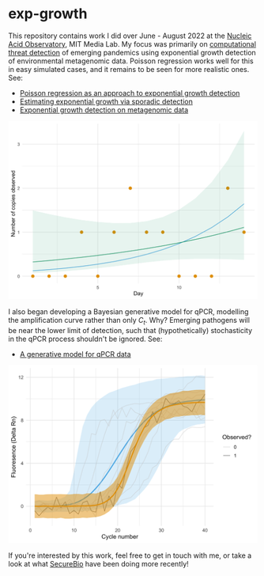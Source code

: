 # exp-growth

This repository contains work I did over June - August 2022 at the [Nucleic Acid Observatory](https://www.naobservatory.org/), MIT Media Lab.
My focus was primarily on [computational threat detection](https://naobservatory.org/computational-threat-detection/) of emerging pandemics using exponential growth detection of environmental metagenomic data.
Poisson regression works well for this in easy simulated cases, and it remains to be seen for more realistic ones.
See:

* [Poisson regression as an approach to exponential growth detection](https://athowes.github.io/exp-growth/all-hands)
* [Estimating exponential growth via sporadic detection](https://athowes.github.io/exp-growth/exponential-detection)
* [Exponential growth detection on metagenomic data](https://athowes.github.io/exp-growth/egd-metagenomic)

![](egd.png)

I also began developing a Bayesian generative model for qPCR, modelling the amplification curve rather than only $C_t$.
Why?
Emerging pathogens will be near the lower limit of detection, such that (hypothetically) stochasticity in the qPCR process shouldn't be ignored.
See:

* [A generative model for qPCR data](https://athowes.github.io/exp-growth/qPCR)

![](qpcr.png)

If you're interested by this work, feel free to get in touch with me, or take a look at what [SecureBio](https://securebio.org/) have been doing more recently!

